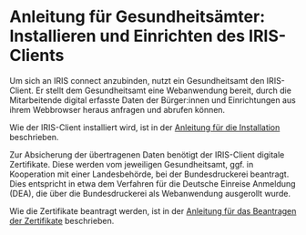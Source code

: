 # Anleitung für Gesundheitsämter: Installieren und Einrichten des IRIS-Clients


Um sich an IRIS connect anzubinden, nutzt ein Gesundheitsamt den IRIS-Client. Er stellt dem Gesundheitsamt eine Webanwendung bereit, durch die Mitarbeitende digital erfasste Daten der Bürger:innen und Einrichtungen aus ihrem Webbrowser heraus anfragen und abrufen können.

Wie der IRIS-Client installiert wird, ist in der [Anleitung für die Installation](https://github.com/iris-connect/iris-client/blob/develop/infrastructure/deployment/docs/Installation.md) beschrieben.

Zur Absicherung der übertragenen Daten benötigt der IRIS-Client digitale Zertifikate. Diese werden vom jeweiligen Gesundheitsamt, ggf. in Kooperation mit einer Landesbehörde, bei der Bundesdruckerei beantragt.
Dies entspricht in etwa dem Verfahren für die Deutsche Einreise Anmeldung (DEA), die über die Bundesdruckerei als Webanwendung ausgerollt wurde.

Wie die Zertifikate beantragt werden, ist in der [Anleitung für das Beantragen der Zertifikate](https://github.com/iris-connect/iris-client/blob/certificates/infrastructure/deployment/docs/Certificate-Process_Prod_organizational.md) beschrieben.